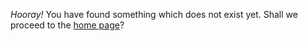 *Hooray!*
You have found something which does not exist yet. Shall we proceed to the [home page](https://sll.gitlab.io)?
